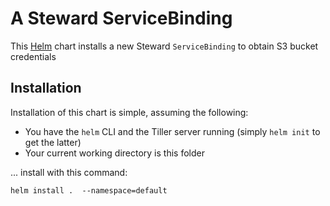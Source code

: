 # A Steward ServiceBinding

This [Helm](https://github.com/kubernetes/helm) chart installs a new Steward `ServiceBinding` to
obtain S3 bucket credentials

## Installation

Installation of this chart is simple, assuming the following:

- You have the `helm` CLI and the Tiller server running (simply `helm init` to get the latter)
- Your current working directory is this folder

... install with this command:

```console
helm install .  --namespace=default
```
